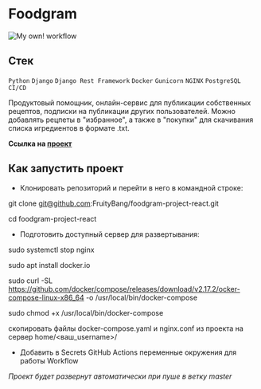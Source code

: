 # Foodgram

![My own! workflow](https://github.com/fruitybang/foodgram-project-react/actions/workflows/main.yml/badge.svg)

## Стек 
`Python` `Django` `Django Rest Framework` `Docker` `Gunicorn` `NGINX` `PostgreSQL` `CI/CD`

Продуктовый помощник, онлайн-сервис для публикации собственных рецептов, подписки на публикации других пользователей. Можно добавлять рецпеты в "избранное", а также в "покупки" для скачивания списка игредиентов в формате .txt.

**Ссылка на [проект](http://130.193.43.92/)**

## Как запустить проект

- Клонировать репозиторий и перейти в него в командной строке:

git clone git@github.com:FruityBang/foodgram-project-react.git

cd foodgram-project-react

- Подготовить доступный сервер для развертывания:

sudo systemctl stop nginx 

sudo apt install docker.io 

sudo curl -SL https://github.com/docker/compose/releases/download/v2.17.2/ocker-compose-linux-x86_64 -o /usr/local/bin/docker-compose

sudo chmod +x /usr/local/bin/docker-compose

скопировать файлы docker-compose.yaml и nginx.conf из проекта на сервер  home/<ваш_username>/

- Добавить в Secrets GitHub Actions переменные окружения для работы Workflow

*Проект будет развернут автоматически при пуше в ветку master*
